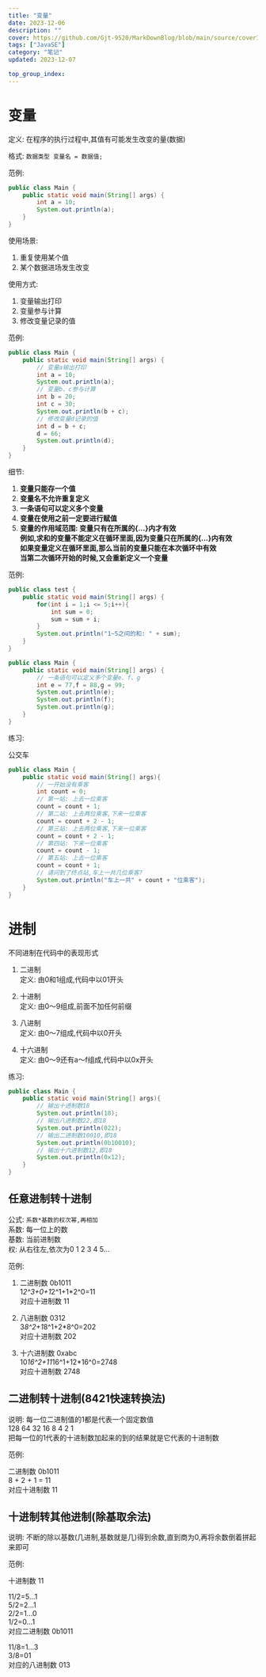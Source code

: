```yaml
---
title: "变量"
date: 2023-12-06
description: ""
cover: https://github.com/Gjt-9520/MarkDownBlog/blob/main/source/coverImages/Aimage-135/Aimage4.jpg?raw=true
tags: ["JavaSE"]
category: "笔记"
updated: 2023-12-07

top_group_index:
---
```


# 变量

定义: 在程序的执行过程中,其值有可能发生改变的量(数据)  

格式: `数据类型 变量名 = 数据值;`

范例: 

```java
public class Main {
    public static void main(String[] args) {
        int a = 10;
        System.out.println(a);
    }
}
```

使用场景: 
1. 重复使用某个值
2. 某个数据进场发生改变

使用方式: 
1. 变量输出打印
2. 变量参与计算
3. 修改变量记录的值

范例: 

```java
public class Main {
    public static void main(String[] args) {
        // 变量a输出打印
        int a = 10;
        System.out.println(a);
        // 变量b、c参与计算
        int b = 20;
        int c = 30;
        System.out.println(b + c);
        // 修改变量d记录的值
        int d = b + c;
        d = 66;
        System.out.println(d);
    }
} 
```

细节: 
1. **变量只能存一个值**
2. **变量名不允许重复定义**
3. **一条语句可以定义多个变量**
4. **变量在使用之前一定要进行赋值**
5. **变量的作用域范围: 变量只有在所属的{...}内才有效**  
**例如,求和的变量不能定义在循环里面,因为变量只在所属的{...}内有效**  
**如果变量定义在循环里面,那么当前的变量只能在本次循环中有效**  
**当第二次循环开始的时候,又会重新定义一个变量**  

范例: 

```java
public class test {
    public static void main(String[] args) {
        for(int i = 1;i <= 5;i++){
            int sum = 0;
            sum = sum + i;
        }
        System.out.println("1~5之间的和: " + sum);
    }
}
```

```java
public class Main {
    public static void main(String[] args) {
        // 一条语句可以定义多个变量e、f、g
        int e = 77,f = 88,g = 99;
        System.out.println(e);
        System.out.println(f);
        System.out.println(g);
    }
}
```

练习: 

公交车

```java
public class Main {
    public static void main(String[] args){
        // 一开始没有乘客
        int count = 0;
        // 第一站: 上去一位乘客
        count = count + 1;
        // 第二站: 上去两位乘客,下来一位乘客
        count = count + 2 - 1;
        // 第三站: 上去两位乘客,下来一位乘客
        count = count + 2 - 1;
        // 第四站: 下来一位乘客
        count = count - 1;
        // 第五站: 上去一位乘客
        count = count + 1;
        // 请问到了终点站,车上一共几位乘客?
        System.out.println("车上一共" + count + "位乘客");
    }
}
```

# 进制

不同进制在代码中的表现形式

1. 二进制  
定义: 由0和1组成,代码中以01开头

2. 十进制  
定义: 由0～9组成,前面不加任何前缀

3. 八进制  
定义: 由0～7组成,代码中以0开头

4. 十六进制  
定义: 由0～9还有a～f组成,代码中以0x开头

练习: 

```java
public class Main {
    public static void main(String[] args){
        // 输出十进制数18
        System.out.println(18);
        // 输出八进制数22,即18
        System.out.println(022);
        // 输出二进制数10010,即18
        System.out.println(0b10010);
        // 输出十六进制数12,即18
        System.out.println(0x12);
    }
}
```

## 任意进制转十进制

公式: `系数*基数的权次幂,再相加`  
系数: 每一位上的数  
基数: 当前进制数  
权: 从右往左,依次为0 1 2 3 4 5...  

范例: 

1. 二进制数 0b1011  
1*2^3+0+1*2^1+1*2^0=11            
对应十进制数 11  

2. 八进制数 0312  
3*8^2+1*8^1+2*8^0=202                     
对应十进制数 202  

3. 十六进制数 0xabc  
10*16^2+11*16^1+12*16^0=2748            
对应十进制数 2748  

## 二进制转十进制(8421快速转换法)

说明: 每一位二进制值的1都是代表一个固定数值   
128 64 32 16 8 4 2 1   
把每一位的1代表的十进制数加起来的到的结果就是它代表的十进制数  

范例:  

二进制数 0b1011  
8 + 2 + 1 = 11   
对应十进制数 11  

## 十进制转其他进制(除基取余法)

说明: 不断的除以基数(几进制,基数就是几)得到余数,直到商为0,再将余数倒着拼起来即可  

范例: 

十进制数 11   

11/2=5...1    
5/2=2...1    
2/2=1...0  
1/2=0...1   
对应二进制数 0b1011  

11/8=1...3    
3/8=01     
对应的八进制数 013  